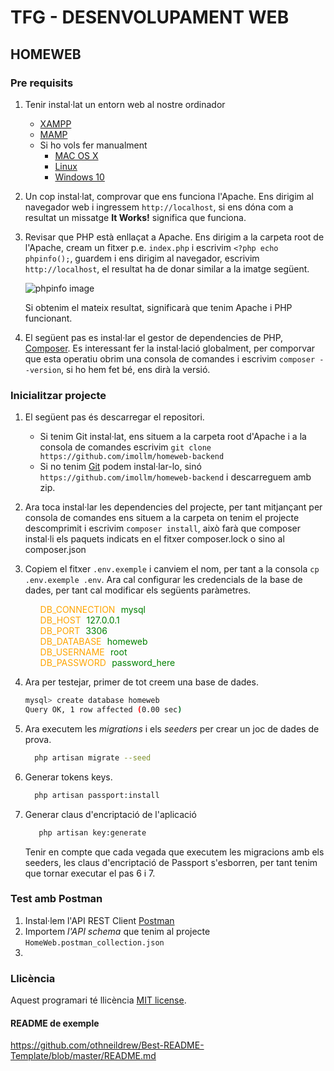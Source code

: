 # TFG - DESENVOLUPAMENT WEB
## HOMEWEB

### Pre requisits

1. Tenir instal·lat un entorn web al nostre ordinador
    - [XAMPP](https://www.apachefriends.org/es/download.html)
    - [MAMP](https://www.mamp.info/en/downloads/)
    - Si ho vols fer manualment 
       - [MAC OS X](https://getgrav.org/blog/macos-bigsur-apache-multiple-php-versions)
       - [Linux](https://www.digitalocean.com/community/tutorials/how-to-install-linux-apache-mysql-php-lamp-stack-on-ubuntu-20-04-es)
       - [Windows 10](https://codebriefly.com/how-to-setup-apache-php-mysql-on-windows-10/)


2. Un cop instal·lat, comprovar que ens funciona l'Apache. Ens dirigim al navegador web i ingressem `http://localhost`, si ens dóna com a resultat un missatge **It Works!** significa que funciona.


3. Revisar que PHP està enllaçat a Apache. Ens dirigim a la carpeta root de l'Apache, cream un fitxer p.e. `index.php` i escrivim `<?php echo phpinfo();`, guardem i ens dirigim al navegador, 
   escrivim `http://localhost`, el resultat ha de donar similar a la imatge següent.
   
    <p>
        <img src="https://upload.wikimedia.org/wikipedia/commons/b/b5/PHP_7.1_-_Example_phpinfo%28%29_Screen.png" alt="phpinfo image"/>
   </p>

    Si obtenim el mateix resultat, significarà que tenim Apache i PHP funcionant.


4. El següent pas es instal·lar el gestor de dependencies de PHP, [Composer](https://getcomposer.org/doc/00-intro.md). Es interessant fer la instal·lació globalment, per comporvar que esta operatiu obrim una consola de comandes i escrivim `composer --version`, si ho hem fet bé, ens dirà la versió.

### Inicialitzar projecte

1. El següent pas és descarregar el repositori.
    - Si tenim Git instal·lat, ens situem a la carpeta root d'Apache i a la consola de comandes escrivim `git clone https://github.com/imollm/homeweb-backend`
    - Si no tenim [Git](https://git-scm.com/downloads) podem instal·lar-lo, sinó `https://github.com/imollm/homeweb-backend` i descarreguem amb zip.
    

2. Ara toca instal·lar les dependencies del projecte, per tant mitjançant per consola de comandes ens situem a la carpeta on tenim el projecte descomprimit i escrivim `composer install`, això farà que composer instal·li els paquets indicats en el fitxer composer.lock o sino al composer.json


3. Copiem el fitxer `.env.exemple` i canviem el nom, per tant a la consola `cp .env.exemple .env`. Ara cal configurar les credencials de la base de dades, per tant cal modificar els següents paràmetres.

    <ul>
        <li style="list-style: none"><span style="color: orange">DB_CONNECTION</span><span style="color: white">=</span><span style="color: green">mysql</span></li>
        <li style="list-style: none"><span style="color: orange">DB_HOST</span><span style="color: white">=</span><span style="color: green">127.0.0.1</span></li>
       <li style="list-style: none"><span style="color: orange">DB_PORT</span><span style="color: white">=</span><span style="color: green">3306</span></li>
       <li style="list-style: none"><span style="color: orange">DB_DATABASE</span><span style="color: white">=</span><span style="color: green">homeweb</span></li>
       <li style="list-style: none"><span style="color: orange">DB_USERNAME</span><span style="color: white">=</span><span style="color: green">root</span></li>
       <li style="list-style: none"><span style="color: orange">DB_PASSWORD</span><span style="color: white">=</span><span style="color: green">password_here</span></li>
    </ul>



4. Ara per testejar, primer de tot creem una base de dades.
      ```sh
      mysql> create database homeweb
      Query OK, 1 row affected (0.00 sec)
      ```
   
5. Ara executem les *migrations* i els *seeders* per crear un joc de dades de prova.
    ```sh
      php artisan migrate --seed
    ```

6. Generar tokens keys.
    ```sh
      php artisan passport:install
    ```

7. Generar claus d'encriptació de l'aplicació
   ```sh
      php artisan key:generate
   ```

   Tenir en compte que cada vegada que executem les migracions amb els seeders, les claus d'encriptació de Passport s'esborren, per tant tenim que tornar executar el pas 6 i 7.

### Test amb Postman
1. Instal·lem l'API REST Client [Postman](https://www.postman.com/downloads/)
2. Importem *l'API schema* que tenim al projecte `HomeWeb.postman_collection.json`
3. 


### Llicència

Aquest programari té llicència [MIT license](https://opensource.org/licenses/MIT).

#### README de exemple
https://github.com/othneildrew/Best-README-Template/blob/master/README.md
